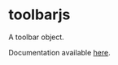 # toolbarjs
A toolbar object.

Documentation available [here](http://fnndsc.github.io/toolbarjs/doc/index.html).
